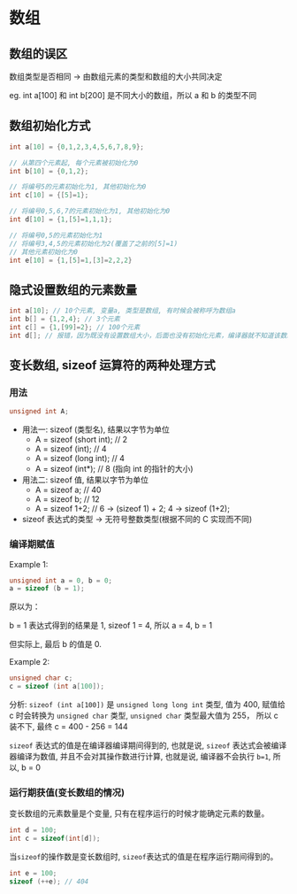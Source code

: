 # 数组

## 数组的误区

数组类型是否相同 -> 由数组元素的类型和数组的大小共同决定

eg. int a[100] 和 int b[200] 是不同大小的数组，所以 a 和 b 的类型不同

## 数组初始化方式

``` c
int a[10] = {0,1,2,3,4,5,6,7,8,9};

// 从第四个元素起, 每个元素被初始化为0
int b[10] = {0,1,2};

// 将编号5的元素初始化为1, 其他初始化为0
int c[10] = {[5]=1};

// 将编号0,5,6,7的元素初始化为1, 其他初始化为0
int d[10] = {1,[5]=1,1,1};

// 将编号0,5的元素初始化为1
// 将编号3,4,5的元素初始化为2(覆盖了之前的[5]=1)
// 其他元素初始化为0
int e[10] = {1,[5]=1,[3]=2,2,2}
```

## 隐式设置数组的元素数量

``` c
int a[10]; // 10个元素, 变量a, 类型是数组, 有时候会被称呼为数组a
int b[] = {1,2,4}; // 3个元素
int c[] = {1,[99]=2}; // 100个元素
int d[]; // 报错，因为既没有设置数组大小，后面也没有初始化元素，编译器就不知道该数组的大小
```

## 变长数组, sizeof 运算符的两种处理方式

### 用法

``` c
unsigned int A;
```

- 用法一: sizeof (类型名), 结果以字节为单位
    * A = sizeof (short int); // 2
    * A = sizeof (int); // 4
    * A = sizeof (long int); // 4
    * A = sizeof (int*); // 8 (指向 int 的指针的大小)
- 用法二: sizeof 值, 结果以字节为单位
    * A = sizeof a; // 40
    * A = sizeof b; // 12
    * A = sizeof 1+2; // 6 -> (sizeof 1) + 2; 4 -> sizeof (1+2);
- sizeof 表达式的类型 -> 无符号整数类型(根据不同的 C 实现而不同)

### 编译期赋值

Example 1:

``` c
unsigned int a = 0, b = 0;
a = sizeof (b = 1);
```
原以为：

b = 1 表达式得到的结果是 1,
sizeof 1 = 4,
所以 a = 4, b = 1

但实际上, 最后 b 的值是 0.

Example 2:

``` c
unsigned char c;
c = sizeof (int a[100]);
```

分析:
`sizeof (int a[100])`  是 `unsigned long long int` 类型, 值为 400, 赋值给 c 时会转换为 `unsigned char` 类型, `unsigned char` 类型最大值为 255， 所以 c 装不下, 最终 c = 400 - 256 = 144

`sizeof` 表达式的值是在编译器编译期间得到的,
也就是说, `sizeof` 表达式会被编译器编译为数值, 并且不会对其操作数进行计算, 也就是说, 编译器不会执行 `b=1`, 所以, b = 0

### 运行期获值(变长数组的情况)

变长数组的元素数量是个变量, 只有在程序运行的时候才能确定元素的数量。

``` c
int d = 100;
int c = sizeof(int[d]);
```
当`sizeof`的操作数是变长数组时, `sizeof`表达式的值是在程序运行期间得到的。

``` c
int e = 100;
sizeof (++e); // 404
```

